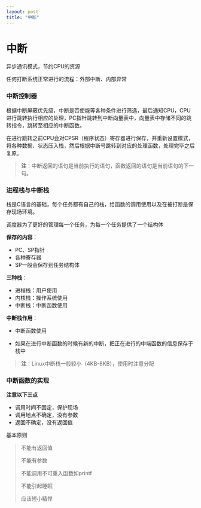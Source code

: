 ```yaml
---
layout: post
title: "中断"
---
```


# 中断

异步通讯模式，节约CPU的资源

任何打断系统正常进行的流程：外部中断、内部异常

### 中断控制器

根据中断屏蔽优先级，中断是否使能等各种条件进行筛选，最后通知CPU，CPU进行跳转执行相应的处理，PC指针跳转到中断向量表中，向量表中存储不同的跳转指令，跳转至相应的中断函数。

在进行跳转之前CPU会对CPSR（程序状态）寄存器进行保存，并重新设置模式，将各种数据、状态压入栈，然后根据中断号跳转到对应的处理函数，处理完毕之后复原。

>  **注**：中断返回的语句是当前执行的语句，函数返回的语句是当前语句的下一句。



### 进程栈与中断栈

栈是C语言的基础，每个任务都有自己的栈，给函数的调用使用以及在被打断是保存现场环境。

调度器为了更好的管理每一个任务，为每一个任务提供了一个结构体

**保存的内容**：

+ PC、SP指针
+ 各种寄存器
+ SP一般会保存到任务结构体

**三种栈**：

+ 进程栈：用户使用
+ 内核栈：操作系统使用
+ 中断栈：中断函数使用

**中断栈作用**：

+ 中断函数使用

+ 如果在进行中断函数的时候有新的中断，把正在进行的中端函数的信息保存于栈中



> **注**：Linux中断栈一般较小（4KB-8KB），使用时注意分配



###  中断函数的实现

**注意以下三点**

+ 调用时间不固定，保护现场
+ 调用地点不确定，没有参数
+ 返回不确定，没有返回值

基本原则

> 不能有返回值
>
> 不能有参数
>
> 不能调用不可重入函数如printf
>
> 不能引起睡眠
>
> 应该短小精悍

